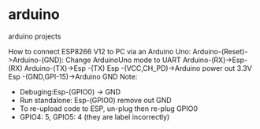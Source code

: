 # arduino
arduino projects

How to connect ESP8266 V12 to PC via an Arduino Uno:
Arduino-(Reset)->Arduino-(GND): Change ArduinoUno mode to UART
Arduino-(RX)->Esp-(RX)
Arduino-(TX)->Esp -(TX)
Esp -(VCC,CH_PD)->Arduino power out 3.3V
Esp -(GND,GPI-15)->Arduino GND
Note:
-	Debuging:Esp-(GPIO0) -> GND
-	Run standalone: Esp-(GPIO0) remove out GND
- To re-upload code to ESP, un-plug then re-plug GPIO0
- GPIO4: 5, GPIO5: 4 (they are label incorrectly)
